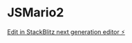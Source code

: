 # JSMario2

[Edit in StackBlitz next generation editor ⚡️](https://stackblitz.com/~/github.com/augunautics/JSMario2)